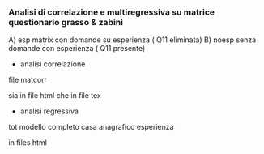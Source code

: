 ### Analisi di correlazione e multiregressiva su matrice questionario grasso &amp; zabini


A) esp matrix con domande su esperienza ( Q11 eliminata)
B) noesp senza domande con esperienza ( Q11 presente)

- analisi correlazione

file matcorr

sia in file html che in file tex 

- analisi regressiva

tot modello completo 
casa
anagrafico
esperienza 

in files html




